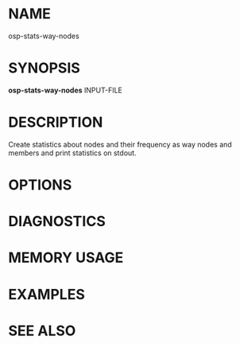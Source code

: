 
# NAME

osp-stats-way-nodes

# SYNOPSIS

**osp-stats-way-nodes** INPUT-FILE

# DESCRIPTION

Create statistics about nodes and their frequency as way nodes and members
and print statistics on stdout.

# OPTIONS

# DIAGNOSTICS

# MEMORY USAGE

# EXAMPLES

# SEE ALSO

